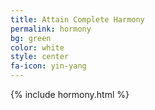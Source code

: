 ```yaml
---
title: Attain Complete Harmony
permalink: hormony
bg: green
color: white
style: center
fa-icon: yin-yang
---
```


{% include hormony.html %}